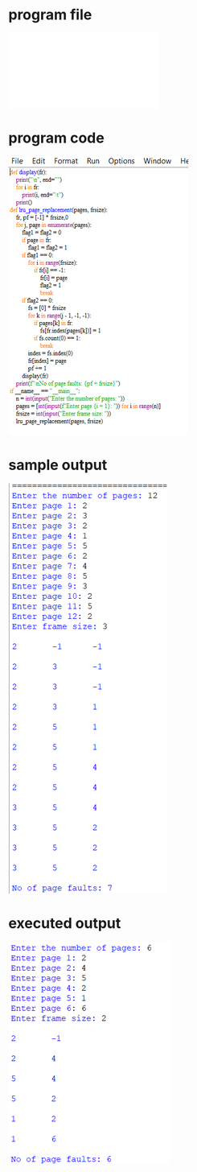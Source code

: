
# program file
![program file](lru_pr_566.py)

# program code 
![program code](lru_pr_CODE_566.png)

# sample output
![sample output](lru_pr_IO_566.png)

# executed output
![executed output](lru_pr_EO_566.png)
